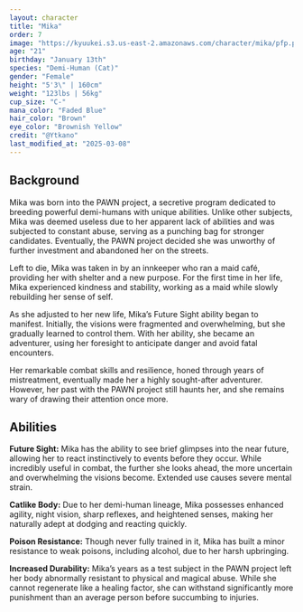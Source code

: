 ```yaml
---
layout: character
title: "Mika"
order: 7
image: "https://kyuukei.s3.us-east-2.amazonaws.com/character/mika/pfp.png"
age: "21"
birthday: "January 13th"
species: "Demi-Human (Cat)"
gender: "Female"
height: "5'3\" | 160cm"
weight: "123lbs | 56kg"
cup_size: "C-"
mana_color: "Faded Blue"
hair_color: "Brown"
eye_color: "Brownish Yellow"
credit: "@Ytkano"
last_modified_at: "2025-03-08"
---
```


## Background

Mika was born into the PAWN project, a secretive program dedicated to breeding powerful demi-humans with unique abilities. Unlike other subjects, Mika was deemed useless due to her apparent lack of abilities and was subjected to constant abuse, serving as a punching bag for stronger candidates. Eventually, the PAWN project decided she was unworthy of further investment and abandoned her on the streets.

Left to die, Mika was taken in by an innkeeper who ran a maid café, providing her with shelter and a new purpose. For the first time in her life, Mika experienced kindness and stability, working as a maid while slowly rebuilding her sense of self.

As she adjusted to her new life, Mika’s Future Sight ability began to manifest. Initially, the visions were fragmented and overwhelming, but she gradually learned to control them. With her ability, she became an adventurer, using her foresight to anticipate danger and avoid fatal encounters. 

Her remarkable combat skills and resilience, honed through years of mistreatment, eventually made her a highly sought-after adventurer. However, her past with the PAWN project still haunts her, and she remains wary of drawing their attention once more.

## Abilities

**Future Sight:** Mika has the ability to see brief glimpses into the near future, allowing her to react instinctively to events before they occur. While incredibly useful in combat, the further she looks ahead, the more uncertain and overwhelming the visions become. Extended use causes severe mental strain.

**Catlike Body:** Due to her demi-human lineage, Mika possesses enhanced agility, night vision, sharp reflexes, and heightened senses, making her naturally adept at dodging and reacting quickly.

**Poison Resistance:** Though never fully trained in it, Mika has built a minor resistance to weak poisons, including alcohol, due to her harsh upbringing.

**Increased Durability:** Mika’s years as a test subject in the PAWN project left her body abnormally resistant to physical and magical abuse. While she cannot regenerate like a healing factor, she can withstand significantly more punishment than an average person before succumbing to injuries.

